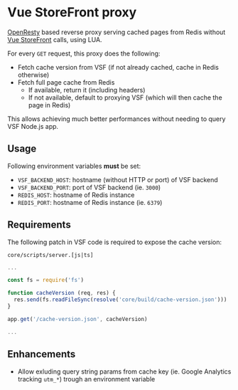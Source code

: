 # Vue StoreFront proxy

[OpenResty](http://openresty.org/) based reverse proxy serving cached pages from Redis without [Vue StoreFront](https://www.vuestorefront.io/) calls, using LUA.

For every `GET` request, this proxy does the following:

* Fetch cache version from VSF (if not already cached, cache in Redis otherwise)
* Fetch full page cache from Redis
  * If available, return it (including headers)
  * If not available, default to proxying VSF (which will then cache the page in Redis)

This allows achieving much better performances without needing to query VSF Node.js app.

## Usage

Following environment variables **must** be set:

* `VSF_BACKEND_HOST`: hostname (without HTTP or port) of VSF backend
* `VSF_BACKEND_PORT`: port of VSF backend (ie. `3000`)
* `REDIS_HOST`: hostname of Redis instance
* `REDIS_PORT`: hostname of Redis instance (ie. `6379`)

## Requirements

The following patch in VSF code is required to expose the cache version:

`core/scripts/server.[js|ts]`
```js
...

const fs = require('fs')

function cacheVersion (req, res) {
  res.send(fs.readFileSync(resolve('core/build/cache-version.json')))
}

app.get('/cache-version.json', cacheVersion)

...
```

## Enhancements

* Allow exluding query string params from cache key (ie. Google Analytics tracking `utm_*`) trough an environment variable
